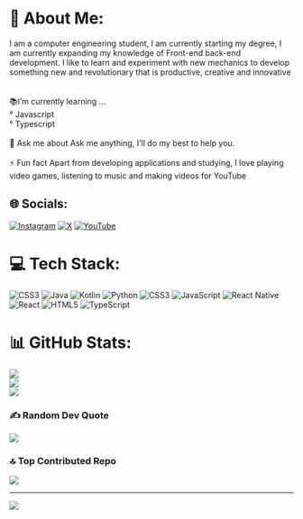 # 💫 About Me:
I am a computer engineering student, I am currently starting my degree, I am currently expanding my knowledge of Front-end back-end development. I like to learn and experiment with new mechanics to develop something new and revolutionary that is productive, creative and innovative<br><br><br>📚I’m currently learning ...<br>     ° Javascript<br>     ° Typescript<br><br>💬 Ask me about Ask me anything, I'll do my best to help you.<br><br>⚡ Fun fact Apart from developing applications and studying, I love playing video games, listening to music and making videos for YouTube


## 🌐 Socials:
[![Instagram](https://img.shields.io/badge/Instagram-%23E4405F.svg?logo=Instagram&logoColor=white)](https://instagram.com/marcegonzn) [![X](https://img.shields.io/badge/X-black.svg?logo=X&logoColor=white)](https://x.com/marcegonz19) [![YouTube](https://img.shields.io/badge/YouTube-%23FF0000.svg?logo=YouTube&logoColor=white)](https://youtube.com/@marceagus019) 

# 💻 Tech Stack:
![CSS3](https://img.shields.io/badge/css3-%231572B6.svg?style=for-the-badge&logo=css3&logoColor=white) ![Java](https://img.shields.io/badge/java-%23ED8B00.svg?style=for-the-badge&logo=openjdk&logoColor=white) ![Kotlin](https://img.shields.io/badge/kotlin-%237F52FF.svg?style=for-the-badge&logo=kotlin&logoColor=white) ![Python](https://img.shields.io/badge/python-3670A0?style=for-the-badge&logo=python&logoColor=ffdd54) ![CSS3](https://img.shields.io/badge/css3-%231572B6.svg?style=for-the-badge&logo=css3&logoColor=white) ![JavaScript](https://img.shields.io/badge/javascript-%23323330.svg?style=for-the-badge&logo=javascript&logoColor=%23F7DF1E) ![React Native](https://img.shields.io/badge/react_native-%2320232a.svg?style=for-the-badge&logo=react&logoColor=%2361DAFB) ![React](https://img.shields.io/badge/react-%2320232a.svg?style=for-the-badge&logo=react&logoColor=%2361DAFB) ![HTML5](https://img.shields.io/badge/html5-%23E34F26.svg?style=for-the-badge&logo=html5&logoColor=white) ![TypeScript](https://img.shields.io/badge/typescript-%23007ACC.svg?style=for-the-badge&logo=typescript&logoColor=white)
# 📊 GitHub Stats:
![](https://github-readme-stats.vercel.app/api?username=Marceagonzn&theme=highcontrast&hide_border=true&include_all_commits=false&count_private=true)<br/>
![](https://github-readme-streak-stats.herokuapp.com/?user=Marceagonzn&theme=highcontrast&hide_border=true)<br/>
![](https://github-readme-stats.vercel.app/api/top-langs/?username=Marceagonzn&theme=highcontrast&hide_border=true&include_all_commits=false&count_private=true&layout=compact)

### ✍️ Random Dev Quote
![](https://quotes-github-readme.vercel.app/api?type=horizontal&theme=dark)

### 🔝 Top Contributed Repo
![](https://github-contributor-stats.vercel.app/api?username=Marceagonzn&limit=5&theme=dark&combine_all_yearly_contributions=true)

---
[![](https://visitcount.itsvg.in/api?id=Marceagonzn&icon=0&color=0)](https://visitcount.itsvg.in)

<!-- Proudly created with GPRM ( https://gprm.itsvg.in ) -->
